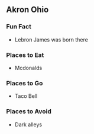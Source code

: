 ## Akron Ohio

### Fun Fact
- Lebron James was born there
### Places to Eat
- Mcdonalds
### Places to Go
- Taco Bell
### Places to Avoid
- Dark alleys
